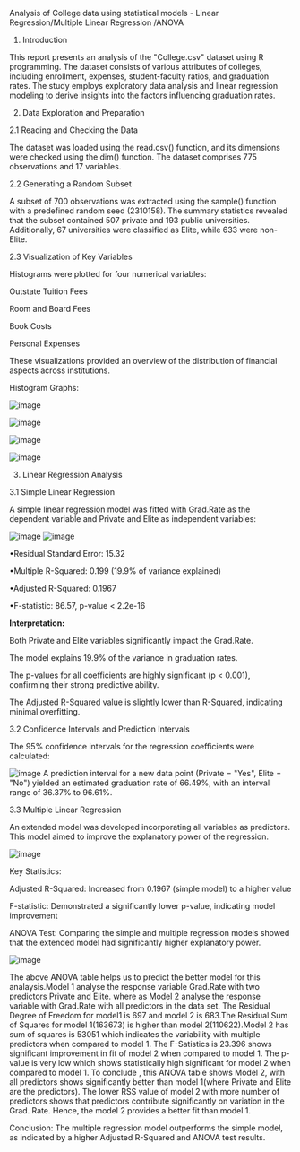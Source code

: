 Analysis of College data using statistical models - Linear Regression/Multiple Linear Regression /ANOVA
1. Introduction

This report presents an analysis of the "College.csv" dataset using R programming. The dataset consists of various attributes of colleges, including enrollment, expenses, student-faculty ratios, and graduation rates. The study employs exploratory data analysis and linear regression modeling to derive insights into the factors influencing graduation rates.

2. Data Exploration and Preparation

2.1 Reading and Checking the Data

The dataset was loaded using the read.csv() function, and its dimensions were checked using the dim() function. The dataset comprises 775 observations and 17 variables.

2.2 Generating a Random Subset

A subset of 700 observations was extracted using the sample() function with a predefined random seed (2310158). The summary statistics revealed that the subset contained 507 private and 193 public universities. Additionally, 67 universities were classified as Elite, while 633 were non-Elite.

2.3 Visualization of Key Variables

Histograms were plotted for four numerical variables:

Outstate Tuition Fees

Room and Board Fees

Book Costs

Personal Expenses

These visualizations provided an overview of the distribution of financial aspects across institutions.

Histogram Graphs:

![image](https://github.com/user-attachments/assets/973fcfb4-1277-419b-b8af-2435ee9328a9)

![image](https://github.com/user-attachments/assets/4a49f771-ba74-426a-b27c-cf551462c2b5)

![image](https://github.com/user-attachments/assets/9b8b6d00-6f87-40e2-b214-c9766b6fa217)

![image](https://github.com/user-attachments/assets/d9f200fe-e47e-44e3-b985-d429577c830d)

3. Linear Regression Analysis

3.1 Simple Linear Regression

A simple linear regression model was fitted with Grad.Rate as the dependent variable and Private and Elite as independent variables:

![image](https://github.com/user-attachments/assets/2816e753-de09-4bcb-abf0-5f942a60c5b3)
![image](https://github.com/user-attachments/assets/91c12491-bfa1-4f8f-9f94-9e6f2bfc20d9)

•Residual Standard Error: 15.32

•Multiple R-Squared: 0.199 (19.9% of variance explained)

•Adjusted R-Squared: 0.1967

•F-statistic: 86.57, p-value < 2.2e-16

**Interpretation:**

Both Private and Elite variables significantly impact the Grad.Rate.

The model explains 19.9% of the variance in graduation rates.

The p-values for all coefficients are highly significant (p < 0.001), confirming their strong predictive ability.

The Adjusted R-Squared value is slightly lower than R-Squared, indicating minimal overfitting.

3.2 Confidence Intervals and Prediction Intervals

The 95% confidence intervals for the regression coefficients were calculated:

![image](https://github.com/user-attachments/assets/0073315a-2a05-4bc4-a9a2-9ea7faed9b87)
A prediction interval for a new data point (Private = "Yes", Elite = "No") yielded an estimated graduation rate of 66.49%, with an interval range of 36.37% to 96.61%.


3.3 Multiple Linear Regression

An extended model was developed incorporating all variables as predictors. This model aimed to improve the explanatory power of the regression.

![image](https://github.com/user-attachments/assets/a842f866-9d42-4475-a3f4-0d311b76976c)

Key Statistics:

Adjusted R-Squared: Increased from 0.1967 (simple model) to a higher value

F-statistic: Demonstrated a significantly lower p-value, indicating model improvement

ANOVA Test: Comparing the simple and multiple regression models showed that the extended model had significantly higher explanatory power.

![image](https://github.com/user-attachments/assets/7d1cb72e-4788-41d9-85b9-28cd8c7daca6)

The above ANOVA table helps us to predict the better model for this analaysis.Model 1 analyse the response
variable Grad.Rate with two predictors Private and Elite. where as Model 2 analyse the response variable
with Grad.Rate with all predictors in the data set.
The Residual Degree of Freedom for model1 is 697 and model 2 is 683.The Residual Sum of Squares for
model 1(163673) is higher than model 2(110622).Model 2 has sum of squares is 53051 which indicates the
variability with multiple predictors when compared to model 1.
The F-Satistics is 23.396 shows significant improvement in fit of model 2 when compared to model 1. The
p-value is very low which shows statistically high significant for model 2 when compared to model 1.
To conclude , this ANOVA table shows Model 2, with all predictors shows significantly better than model
1(where Private and Elite are the predictors). The lower RSS value of model 2 with more number of
predictors shows that predictors contribute significantly on variation in the Grad. Rate. Hence, the model
2 provides a better fit than model 1.


Conclusion: The multiple regression model outperforms the simple model, as indicated by a higher Adjusted R-Squared and ANOVA test results.
